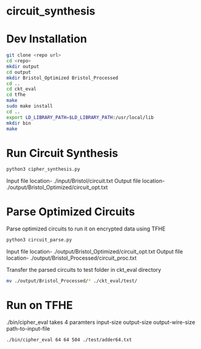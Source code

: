 # circuit_synthesis

# Dev Installation

```bash
git clone <repo url>
cd <repo>
mkdir output
cd output
mkdir Bristol_Optimized Bristol_Processed
cd ..
cd ckt_eval
cd tfhe
make
sudo make install
cd ..
export LD_LIBRARY_PATH=$LD_LIBRARY_PATH:/usr/local/lib
mkdir bin
make
```

# Run Circuit Synthesis

```bash
python3 cipher_synthesis.py
```
Input file location- ./input/Bristol/circuit.txt
Output file location- ./output/Bristol_Optimized/circuit_opt.txt

# Parse Optimized Circuits
Parse optimized circuits to run it on encrypted data using TFHE

```bash
python3 circuit_parse.py
```
Input file location- ./output/Bristol_Optimized/circuit_opt.txt
Output file location- ./output/Bristol_Processed/circuit_proc.txt

Transfer the parsed circuits to test folder in ckt_eval directory 

```bash
mv ./output/Bristol_Processed/* ./ckt_eval/test/
```
# Run on TFHE

./bin/cipher_eval takes 4 paramters input-size output-size output-wire-size path-to-input-file

```bash
./bin/cipher_eval 64 64 504 ./test/adder64.txt
```
